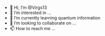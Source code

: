 - 👋 Hi, I’m @Virgs13
- 👀 I’m interested in ...
- 🌱 I’m currently learning quantum information
- 💞️ I’m looking to collaborate on ...
- 📫 How to reach me ...

<!---
Virgs13/Virgs13 is a ✨ special ✨ repository because its `README.md` (this file) appears on your GitHub profile.
You can click the Preview link to take a look at your changes.
--->
